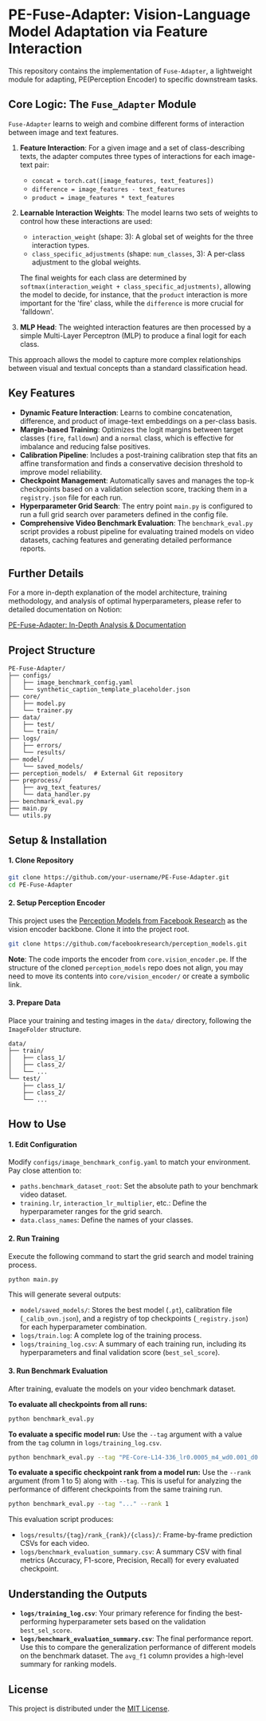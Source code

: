 # PE-Fuse-Adapter: Vision-Language Model Adaptation via Feature Interaction

This repository contains the implementation of `Fuse-Adapter`, a lightweight module for adapting, PE(Perception Encoder) to specific downstream tasks.

## Core Logic: The `Fuse_Adapter` Module

`Fuse-Adapter` learns to weigh and combine different forms of interaction between image and text features.

1.  **Feature Interaction**: For a given image and a set of class-describing texts, the adapter computes three types of interactions for each image-text pair:
    *   `concat = torch.cat([image_features, text_features])`
    *   `difference = image_features - text_features`
    *   `product = image_features * text_features`

2.  **Learnable Interaction Weights**: The model learns two sets of weights to control how these interactions are used:
    *   `interaction_weight` (shape: 3): A global set of weights for the three interaction types.
    *   `class_specific_adjustments` (shape: `num_classes`, 3): A per-class adjustment to the global weights.

    The final weights for each class are determined by `softmax(interaction_weight + class_specific_adjustments)`, allowing the model to decide, for instance, that the `product` interaction is more important for the 'fire' class, while the `difference` is more crucial for 'falldown'.

3.  **MLP Head**: The weighted interaction features are then processed by a simple Multi-Layer Perceptron (MLP) to produce a final logit for each class.

This approach allows the model to capture more complex relationships between visual and textual concepts than a standard classification head.

## Key Features

-   **Dynamic Feature Interaction**: Learns to combine concatenation, difference, and product of image-text embeddings on a per-class basis.
-   **Margin-based Training**: Optimizes the logit margins between target classes (`fire`, `falldown`) and a `normal` class, which is effective for imbalance and reducing false positives.
-   **Calibration Pipeline**: Includes a post-training calibration step that fits an affine transformation and finds a conservative decision threshold to improve model reliability.
-   **Checkpoint Management**: Automatically saves and manages the top-k checkpoints based on a validation selection score, tracking them in a `registry.json` file for each run.
-   **Hyperparameter Grid Search**: The entry point `main.py` is configured to run a full grid search over parameters defined in the config file.
-   **Comprehensive Video Benchmark Evaluation**: The `benchmark_eval.py` script provides a robust pipeline for evaluating trained models on video datasets, caching features and generating detailed performance reports.

## Further Details
For a more in-depth explanation of the model architecture, training methodology, and analysis of optimal hyperparameters, please refer to detailed documentation on Notion:

[PE-Fuse-Adapter: In-Depth Analysis & Documentation](https://jiminc.notion.site/HF-Test-24f0afc85c47804482d3f11eec45af16?source=copy_link)

## Project Structure

```
PE-Fuse-Adapter/
├── configs/
│   ├── image_benchmark_config.yaml
│   └── synthetic_caption_template_placeholder.json
├── core/
│   ├── model.py
│   └── trainer.py
├── data/
│   ├── test/
│   └── train/
├── logs/
│   ├── errors/
│   └── results/
├── model/
│   └── saved_models/
├── perception_models/  # External Git repository
├── preprocess/
│   ├── avg_text_features/
│   └── data_handler.py
├── benchmark_eval.py
├── main.py
└── utils.py
```

## Setup & Installation

#### 1. Clone Repository

```bash
git clone https://github.com/your-username/PE-Fuse-Adapter.git
cd PE-Fuse-Adapter
```

#### 2. Setup Perception Encoder

This project uses the [Perception Models from Facebook Research](https://github.com/facebookresearch/perception_models) as the vision encoder backbone. Clone it into the project root.

```bash
git clone https://github.com/facebookresearch/perception_models.git
```

**Note**: The code imports the encoder from `core.vision_encoder.pe`. If the structure of the cloned `perception_models` repo does not align, you may need to move its contents into `core/vision_encoder/` or create a symbolic link.

#### 3. Prepare Data

Place your training and testing images in the `data/` directory, following the `ImageFolder` structure.

```
data/
├── train/
│   ├── class_1/
│   ├── class_2/
│   └── ...
└── test/
    ├── class_1/
    ├── class_2/
    └── ...
```

## How to Use

#### 1. Edit Configuration

Modify `configs/image_benchmark_config.yaml` to match your environment. Pay close attention to:

-   `paths.benchmark_dataset_root`: Set the absolute path to your benchmark video dataset.
-   `training.lr`, `interaction_lr_multiplier`, etc.: Define the hyperparameter ranges for the grid search.
-   `data.class_names`: Define the names of your classes.

#### 2. Run Training

Execute the following command to start the grid search and model training process.

```bash
python main.py
```

This will generate several outputs:
-   `model/saved_models/`: Stores the best model (`.pt`), calibration file (`_calib_ovn.json`), and a registry of top checkpoints (`_registry.json`) for each hyperparameter combination.
-   `logs/train.log`: A complete log of the training process.
-   `logs/training_log.csv`: A summary of each training run, including its hyperparameters and final validation score (`best_sel_score`).

#### 3. Run Benchmark Evaluation

After training, evaluate the models on your video benchmark dataset.

**To evaluate all checkpoints from all runs:**
```bash
python benchmark_eval.py
```

**To evaluate a specific model run:**
Use the `--tag` argument with a value from the `tag` column in `logs/training_log.csv`.
```bash
python benchmark_eval.py --tag "PE-Core-L14-336_lr0.0005_m4_wd0.001_d0.4_w10_b0.5"
```

**To evaluate a specific checkpoint rank from a model run:**
Use the `--rank` argument (from 1 to 5) along with `--tag`. This is useful for analyzing the performance of different checkpoints from the same training run.
```bash
python benchmark_eval.py --tag "..." --rank 1
```

This evaluation script produces:
-   `logs/results/{tag}/rank_{rank}/{class}/`: Frame-by-frame prediction CSVs for each video.
-   `logs/benchmark_evaluation_summary.csv`: A summary CSV with final metrics (Accuracy, F1-score, Precision, Recall) for every evaluated checkpoint.

## Understanding the Outputs

-   **`logs/training_log.csv`**: Your primary reference for finding the best-performing hyperparameter sets based on the validation `best_sel_score`.
-   **`logs/benchmark_evaluation_summary.csv`**: The final performance report. Use this to compare the generalization performance of different models on the benchmark dataset. The `avg_f1` column provides a high-level summary for ranking models.

## License

This project is distributed under the [MIT License](LICENSE).
